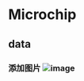 # Microchip
## data
### 添加图片  ![image](https://github.com/ButBueatiful/dotvim/raw/master/screenshots/vim-screenshot.jpg)
